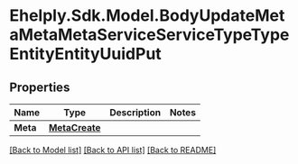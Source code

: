 # Ehelply.Sdk.Model.BodyUpdateMetaMetaMetaServiceServiceTypeTypeEntityEntityUuidPut

## Properties

Name | Type | Description | Notes
------------ | ------------- | ------------- | -------------
**Meta** | [**MetaCreate**](MetaCreate.md) |  | 

[[Back to Model list]](../README.md#documentation-for-models) [[Back to API list]](../README.md#documentation-for-api-endpoints) [[Back to README]](../README.md)

